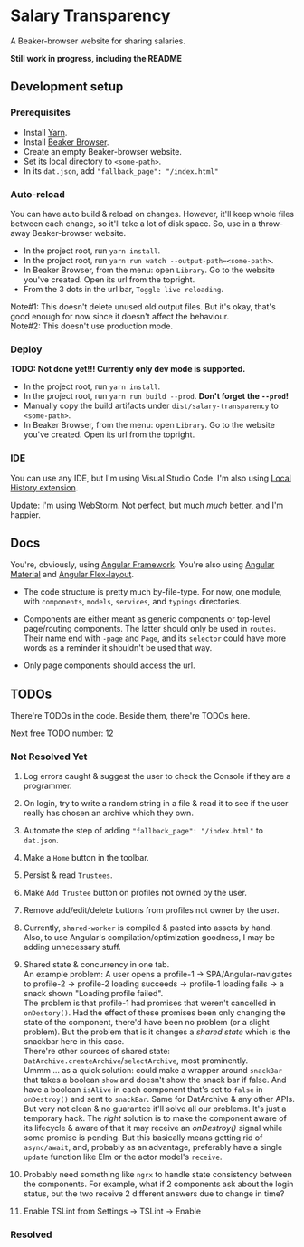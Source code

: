 # Salary Transparency

A Beaker-browser website for sharing salaries.

**Still work in progress, including the README**

## Development setup

### Prerequisites

- Install [Yarn](https://yarnpkg.com).
- Install [Beaker Browser](https://beakerbrowser.com/).
- Create an empty Beaker-browser website.
- Set its local directory to `<some-path>`.
- In its `dat.json`, add `"fallback_page": "/index.html"`

### Auto-reload

You can have auto build & reload on changes. However, it'll keep whole files between each change, so it'll take a lot of disk space. So, use in a throw-away Beaker-browser website.

- In the project root, run `yarn install`.
- In the project root, run `yarn run watch --output-path=<some-path>`.
- In Beaker Browser, from the menu: open `Library`. Go to the website you've created. Open its url from the topright.
- From the 3 dots in the url bar, `Toggle live reloading`.

Note#1: This doesn't delete unused old output files. But it's okay, that's good enough for now since it doesn't affect the behaviour.  
Note#2: This doesn't use production mode.

### Deploy

**TODO: Not done yet!!! Currently only dev mode is supported.**

- In the project root, run `yarn install`.
- In the project root, run `yarn run build --prod`. **Don't forget the `--prod`!**
- Manually copy the build artifacts under `dist/salary-transparency` to `<some-path>`.
- In Beaker Browser, from the menu: open `Library`. Go to the website you've created. Open its url from the topright.

### IDE

You can use any IDE, but I'm using Visual Studio Code. I'm also using [Local History extension](https://marketplace.visualstudio.com/items?itemName=xyz.local-history).

Update: I'm using WebStorm. Not perfect, but much _much_ better, and I'm happier.

## Docs

You're, obviously, using [Angular Framework](https://angular.io/). You're also using [Angular Material](https://material.angular.io) and [Angular Flex-layout](https://github.com/angular/flex-layout/wiki/Declarative-API-Overview).

- The code structure is pretty much by-file-type. For now, one module, with `components`, `models`, `services`, and `typings` directories.

- Components are either meant as generic components or top-level page/routing components. The latter should only be used in `routes`. Their name end with `-page` and `Page`, and its `selector` could have more words as a reminder it shouldn't be used that way.

- Only page components should access the url.

## TODOs

There're TODOs in the code. Beside them, there're TODOs here.

Next free TODO number: 12

### Not Resolved Yet

1) Log errors caught & suggest the user to check the Console if they are a programmer.

2) On login, try to write a random string in a file & read it to see if the user really has chosen an archive which they own.

3) Automate the step of adding `"fallback_page": "/index.html"` to `dat.json`.

4) Make a `Home` button in the toolbar.

5) Persist & read `Trustees`.

6) Make `Add Trustee` button on profiles not owned by the user.

7) Remove add/edit/delete buttons from profiles not owner by the user.

8) Currently, `shared-worker` is compiled & pasted into assets by hand.  
Also, to use Angular's compilation/optimization goodness, I may be adding unnecessary stuff.

9) Shared state & concurrency in one tab.  
An example problem: A user opens a profile-1 -> SPA/Angular-navigates to profile-2 -> profile-2 loading succeeds -> profile-1 loading fails -> a snack shown "Loading profile failed".  
The problem is that profile-1 had promises that weren't cancelled in `onDestory()`. Had the effect of these promises been only changing the state of the component, there'd have been no problem (or a slight problem). But the problem that is it changes a _shared state_ which is the snackbar here in this case.  
There're other sources of shared state: `DatArchive.createArchive`/`selectArchive`, most prominently.  
Ummm ... as a quick solution: could make a wrapper around `snackBar` that takes a boolean `show` and doesn't show the snack bar if false. And have a boolean `isAlive` in each component that's set to `false` in `onDestroy()` and sent to `snackBar`. Same for DatArchive & any other APIs.
But very not clean & no guarantee it'll solve all our problems. It's just a temporary hack. The _right_ solution is to make the component aware of its lifecycle & aware of that it may receive an _onDestroy()_ signal while some promise is pending. But this basically means getting rid of `async/await`, and, probably as an advantage, preferably have a single `update` function like Elm or the actor model's `receive`.

10) Probably need something like `ngrx` to handle state consistency between the components. For example, what if 2 components ask about the login status, but the two receive 2 different answers due to change in time?

11) Enable TSLint from Settings -> TSLint -> Enable

### Resolved
